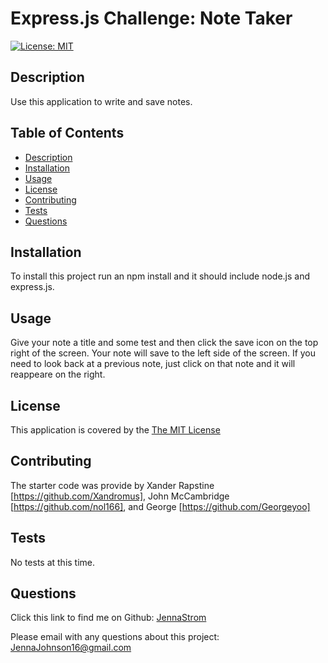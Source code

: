  # Express.js Challenge: Note Taker

  [![License: MIT](https://img.shields.io/badge/License-MIT-yellow.svg)](https://opensource.org/licenses/MIT)

## Description
  Use this application to write and save notes. 

## Table of Contents
- [Description](#description)
- [Installation](#installation)
- [Usage](#usage)
- [License](#license)
- [Contributing](#contributing)
- [Tests](#tests)
- [Questions](#questions)

## Installation
  To install this project run an npm install and it should include node.js and express.js.

## Usage
  Give your note a title and some test and then click the save icon on the top right of the screen. Your note will save to the left side of the screen. If you need to look back at a previous note, just click on that note and it will reappeare on the right.  
  

## License
  This application is covered by the [The MIT License](https://opensource.org/license/mit/)
    

## Contributing
  The starter code was provide by Xander Rapstine [https://github.com/Xandromus], John McCambridge [https://github.com/nol166], and George [https://github.com/Georgeyoo]

## Tests
  No tests at this time.

## Questions
  Click this link to find me on Github: [JennaStrom](https://github.com/JennaStrom)
 
  Please email with any questions about this project: JennaJohnson16@gmail.com 